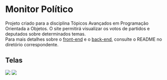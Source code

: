 # Monitor Político
Projeto criado para a disciplina Tópicos Avançados em Programação Orientada a Objetos. O site permitirá visualizar os votos de partidos e deputados sobre determinados temas.  
Para mais detalhes sobre o [front-end](./political-tracker-frontend/README.md) e o [back-end](./political-tracker-backend/README.md), consulte o README no diretório correspondente.  


## Telas
<img src="https://cdn.discordapp.com/attachments/897521344315531294/898619054712061982/unknown.png">
<img src="https://cdn.discordapp.com/attachments/897521344315531294/898619219200053328/unknown.png">
